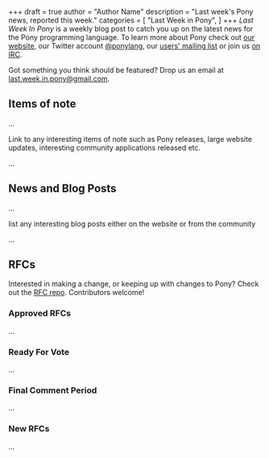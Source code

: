+++
draft = true
author = "Author Name"
description = "Last week's Pony news, reported this week."
categories = [
    "Last Week in Pony",
]
+++
_Last Week In Pony_ is a weekly blog post to catch you up on the latest news for the Pony programming language. To learn more about Pony check out [our website](ponylang.org), our Twitter account [@ponylang](https://twitter.com/ponylang), our [users' mailing list](https://pony.groups.io/g/user) or join us [on IRC](https://webchat.freenode.net/?channels=%23ponylang). 

Got something you think should be featured? Drop us an email at [last.week.in.pony@gmail.com](mailto:last.week.in.pony@gmail.com).
<!--more-->


## Items of note

...

Link to any interesting items of note such as Pony releases, large website updates, interesting community applications released etc.

...

## News and Blog Posts
  
... 

list any interesting blog posts either on the website or from the community

...

## RFCs

Interested in making a change, or keeping up with changes to Pony? Check out the [RFC repo](https://github.com/ponylang/rfcs). Contributors welcome!

### Approved RFCs
  
...

### Ready For Vote
  
...

### Final Comment Period
  
...

### New RFCs
  
...
